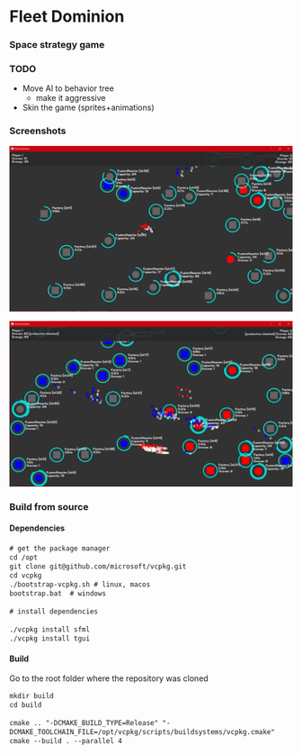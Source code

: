 # Fleet Dominion

### Space strategy game

### TODO
- Move AI to behavior tree
    - make it aggressive 
- Skin the game (sprites+animations)

### Screenshots

![Screenshot1](docs/images/screenshot_007.png)


![Screenshot2](docs/images/screenshot_010.png)


### Build from source


#### Dependencies

```
# get the package manager
cd /opt
git clone git@github.com/microsoft/vcpkg.git
cd vcpkg
./bootstrap-vcpkg.sh # linux, macos
bootstrap.bat  # windows

# install dependencies

./vcpkg install sfml
./vcpkg install tgui

```

#### Build

Go to the root folder where the repository was cloned

```
mkdir build
cd build

cmake .. "-DCMAKE_BUILD_TYPE=Release" "-DCMAKE_TOOLCHAIN_FILE=/opt/vcpkg/scripts/buildsystems/vcpkg.cmake"
cmake --build . --parallel 4
```